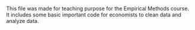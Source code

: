 This file was made for teaching purpose for the Empirical Methods course. 
It includes some basic important code for economists to clean data and analyze data. 
